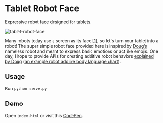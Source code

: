 # Tablet Robot Face

Expressive robot face designed for tablets.

![tablet-robot-face](https://user-images.githubusercontent.com/6210380/46779208-ac8ab900-cccb-11e8-88c3-886af4faf6ea.gif)

Many robots today use a screen as its face [[1](https://dl.acm.org/citation.cfm?id=3171286)], so let's turn your tablet into a robot! The super simple robot face provided here is inspired by [Doug's nameless robot](http://www.ezmicro.com/robot/images/EyesPlus1_001.jpg) and meant to express [basic emotions](http://changingminds.org/explanations/emotions/basic%20emotions.htm) or act like [emojis](https://blog.emojipedia.org/whatsapp-unveils-its-own-emojis/). One day, I hope to provide APIs for creating additive robot behaviors [explained by Doug](http://www.ezmicro.com/robot/index.html) ([an example robot addiive body language chart](http://www.ezmicro.com/robot/flowWake.bmp)).

## Usage
Run `python serve.py`

## Demo

Open `index.html` or visit this [CodePen](https://codepen.io/mjyc/pen/gKaxzQ).
